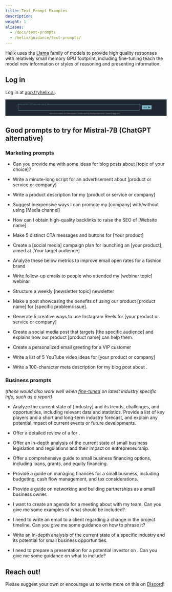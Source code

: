 ```yaml
---
title: Text Prompt Examples
description:
weight: 1
aliases:
  - /docs/text-prompts
  - /helix/guidance/text-prompts/
---
```


Helix uses the [Llama](https://ollama.com/library/llama3:8b) family of models to provide high quality responses with relatively small memory GPU footprint, including fine-tuning teach the model new information or styles of reasoning and presenting information.


## Log in

Log in at [app.tryhelix.ai](https://app.tryhelix.ai).

![](chat.png)


## Good prompts to try for Mistral-7B (ChatGPT alternative)

### Marketing prompts

* Can you provide me with some ideas for blog posts about [topic of your choice]?

* Write a minute-long script for an advertisement about [product or service or company]

* Write a product description for my [product or service or company]

* Suggest inexpensive ways I can promote my [company] with/without using [Media channel]

* How can I obtain high-quality backlinks to raise the SEO of [Website name]

* Make 5 distinct CTA messages and buttons for [Your product]

* Create a [social media] campaign plan for launching an [your product], aimed at [Your target audience]

* Analyze these below metrics to improve email open rates for a fashion brand <paste metrics>

* Write follow-up emails to people who attended my [webinar topic] webinar

* Structure a weekly [newsletter topic] newsletter

* Make a post showcasing the benefits of using our product [product name] for [specific problem/issue].

* Generate 5 creative ways to use Instagram Reels for [your product or service or company]

* Create a social media post that targets [the specific audience] and explains how our product [product name] can help them.

* Create a personalized email greeting for a VIP customer

* Write a list of 5 YouTube video ideas for [your product or company]

* Write a 100-character meta description for my blog post about <topic>.

### Business prompts

_(these would also work well when [fine-tuned](/helix/using-helix/text-finetuning/index.md) on latest industry specific info, such as a report)_

* Analyze the current state of [industry] and its trends, challenges, and opportunities, including relevant data and statistics. Provide a list of key players and a short and long-term industry forecast, and explain any potential impact of current events or future developments.

* Offer a detailed review of a <specific software or tool>  for <describe your business>.

* Offer an in-depth analysis of the current state of small business legislation and regulations and their impact on entrepreneurship.

* Offer a comprehensive guide to small business financing options, including loans, grants, and equity financing.

* Provide a guide on managing finances for a small business, including budgeting, cash flow management, and tax considerations.

* Provide a guide on networking and building partnerships as a small business owner.

* I want to create an agenda for a meeting about <Meeting info> with my team. Can you give me some examples of what should be included?

* I need to write an email to a client regarding a change in the project timeline. Can you give me some guidance on how to phrase it?

* Write an in-depth analysis of the current state of a specific industry and its potential for small business opportunities.

* I need to prepare a presentation for a potential investor on <presentation topic>. Can you give me some guidance on what to include?

## Reach out!

Please suggest your own or encourage us to write more on this on [Discord](https://discord.gg/VJftd844GE)!